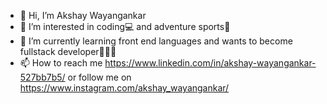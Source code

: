 - 👋 Hi, I’m Akshay Wayangankar
- 👀 I’m interested in coding💻 and adventure sports🤿
- 🌱 I’m currently learning front end languages and wants to become fullstack developer🧑🏽‍💻
- 📫 How to reach me https://www.linkedin.com/in/akshay-wayangankar-527bb7b5/ or follow me on https://www.instagram.com/akshay_wayangankar/

<!---
AkshayWay/AkshayWay is a ✨ special ✨ repository because its `README.md` (this file) appears on your GitHub profile.
You can click the Preview link to take a look at your changes.
--->
